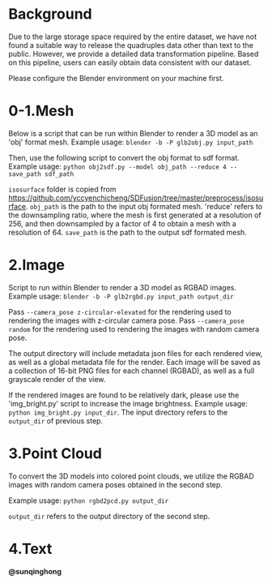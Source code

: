 # Background

Due to the large storage space required by the entire dataset, we have not found a suitable way to release the quadruples data other than text to the public. However, we provide a detailed data transformation pipeline. Based on this pipeline, users can easily obtain data consistent with our dataset.

Please configure the Blender environment on your machine first.

# 0-1.Mesh

Below is a script that can be run within Blender to render a 3D model as an 'obj' format mesh. Example usage: `blender -b -P glb2obj.py input_path`

Then, use the following script to convert the obj format to sdf format. Example usage: `python obj2sdf.py --model obj_path --reduce 4 --save_path sdf_path`

`isosurface` folder is copied from https://github.com/yccyenchicheng/SDFusion/tree/master/preprocess/isosurface. `obj_path` is the path to the input obj formated mesh.  'reduce'  refers to the downsampling ratio, where the mesh is first generated at a resolution of 256, and then downsampled by a factor of 4 to obtain a mesh with a resolution of 64. `save_path` is the path to the output sdf formated mesh.


# 2.Image

Script to run within Blender to render a 3D model as RGBAD images. Example usage:  `blender -b -P glb2rgbd.py input_path output_dir`

Pass `--camera_pose z-circular-elevated` for the rendering used to rendering the images with z-circular camera pose. Pass `--camera_pose random` for the rendering used to rendering the images with random camera pose. 

The output directory will include metadata json files for each rendered view, as well as a global metadata file for the render. Each image will be saved as a collection of 16-bit PNG files for each channel (RGBAD), as well as a full grayscale render of the view.

If the rendered images are found to be relatively dark, please use the 'img_bright.py' script to increase the image brightness. Example usage: `python img_bright.py input_dir`. The input directory refers to the `output_dir` of previous step.

# 3.Point Cloud

To convert the 3D models into colored point clouds, we utilize the RGBAD images with random camera poses obtained in the second step.

Example usage:  `python rgbd2pcd.py output_dir`

`output_dir` refers to the output directory of the second step.

# 4.Text

**@sunqinghong**
